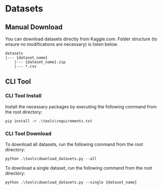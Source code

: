 # Datasets

## Manual Download

You can download datasets directly from Kaggle.com. Folder structure (to ensure no modifications are necessary) is listen below.

```
datasets 
|--- {dataset_name}
    |--- {dataset_name}.zip
    |--- *.csv
```

## CLI Tool

### CLI Tool Install
Install the necessary packages by executing the following command from the root directory:

```
pip install -r .\tools\requirements.txt
```

### CLI Tool Download
To download all datasets, run the following command from the root directory:

```
python .\tools\download_datasets.py --all
```

To download a single dataset, run the following command from the root directory:

```
python .\tools\download_datasets.py --single {dataset_name}
```
